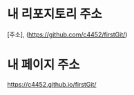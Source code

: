 # 내 리포지토리 주소
[주소], (https://github.com/c4452/firstGit/)

# 내 페이지 주소
https://c4452.github.io/firstGit/

